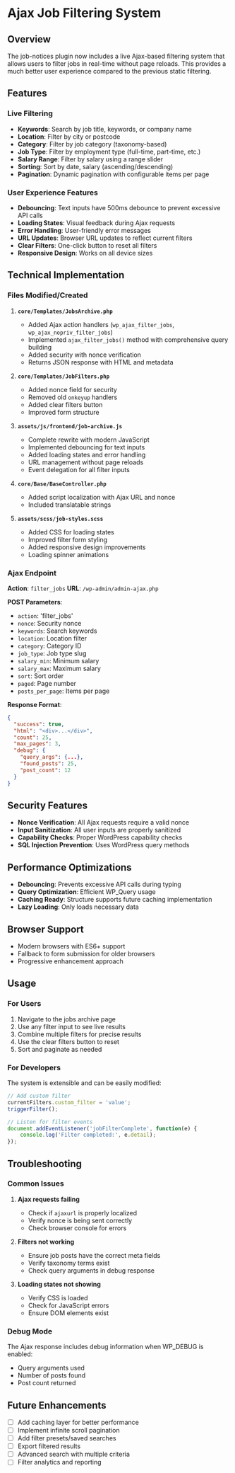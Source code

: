 # Ajax Job Filtering System

## Overview

The job-notices plugin now includes a live Ajax-based filtering system that allows users to filter jobs in real-time without page reloads. This provides a much better user experience compared to the previous static filtering.

## Features

### Live Filtering

- **Keywords**: Search by job title, keywords, or company name
- **Location**: Filter by city or postcode
- **Category**: Filter by job category (taxonomy-based)
- **Job Type**: Filter by employment type (full-time, part-time, etc.)
- **Salary Range**: Filter by salary using a range slider
- **Sorting**: Sort by date, salary (ascending/descending)
- **Pagination**: Dynamic pagination with configurable items per page

### User Experience Features

- **Debouncing**: Text inputs have 500ms debounce to prevent excessive API calls
- **Loading States**: Visual feedback during Ajax requests
- **Error Handling**: User-friendly error messages
- **URL Updates**: Browser URL updates to reflect current filters
- **Clear Filters**: One-click button to reset all filters
- **Responsive Design**: Works on all device sizes

## Technical Implementation

### Files Modified/Created

1. **`core/Templates/JobsArchive.php`**
   - Added Ajax action handlers (`wp_ajax_filter_jobs`, `wp_ajax_nopriv_filter_jobs`)
   - Implemented `ajax_filter_jobs()` method with comprehensive query building
   - Added security with nonce verification
   - Returns JSON response with HTML and metadata

2. **`core/Templates/JobFilters.php`**
   - Added nonce field for security
   - Removed old `onkeyup` handlers
   - Added clear filters button
   - Improved form structure

3. **`assets/js/frontend/job-archive.js`**
   - Complete rewrite with modern JavaScript
   - Implemented debouncing for text inputs
   - Added loading states and error handling
   - URL management without page reloads
   - Event delegation for all filter inputs

4. **`core/Base/BaseController.php`**
   - Added script localization with Ajax URL and nonce
   - Included translatable strings

5. **`assets/scss/job-styles.scss`**
   - Added CSS for loading states
   - Improved filter form styling
   - Added responsive design improvements
   - Loading spinner animations

### Ajax Endpoint

**Action**: `filter_jobs`
**URL**: `/wp-admin/admin-ajax.php`

**POST Parameters**:

- `action`: 'filter_jobs'
- `nonce`: Security nonce
- `keywords`: Search keywords
- `location`: Location filter
- `category`: Category ID
- `job_type`: Job type slug
- `salary_min`: Minimum salary
- `salary_max`: Maximum salary
- `sort`: Sort order
- `paged`: Page number
- `posts_per_page`: Items per page

**Response Format**:

```json
{
  "success": true,
  "html": "<div>...</div>",
  "count": 25,
  "max_pages": 3,
  "debug": {
    "query_args": {...},
    "found_posts": 25,
    "post_count": 12
  }
}
```

## Security Features

- **Nonce Verification**: All Ajax requests require a valid nonce
- **Input Sanitization**: All user inputs are properly sanitized
- **Capability Checks**: Proper WordPress capability checks
- **SQL Injection Prevention**: Uses WordPress query methods

## Performance Optimizations

- **Debouncing**: Prevents excessive API calls during typing
- **Query Optimization**: Efficient WP_Query usage
- **Caching Ready**: Structure supports future caching implementation
- **Lazy Loading**: Only loads necessary data

## Browser Support

- Modern browsers with ES6+ support
- Fallback to form submission for older browsers
- Progressive enhancement approach

## Usage

### For Users

1. Navigate to the jobs archive page
2. Use any filter input to see live results
3. Combine multiple filters for precise results
4. Use the clear filters button to reset
5. Sort and paginate as needed

### For Developers

The system is extensible and can be easily modified:

```javascript
// Add custom filter
currentFilters.custom_filter = 'value';
triggerFilter();

// Listen for filter events
document.addEventListener('jobFilterComplete', function(e) {
    console.log('Filter completed:', e.detail);
});
```

## Troubleshooting

### Common Issues

1. **Ajax requests failing**
   - Check if `ajaxurl` is properly localized
   - Verify nonce is being sent correctly
   - Check browser console for errors

2. **Filters not working**
   - Ensure job posts have the correct meta fields
   - Verify taxonomy terms exist
   - Check query arguments in debug response

3. **Loading states not showing**
   - Verify CSS is loaded
   - Check for JavaScript errors
   - Ensure DOM elements exist

### Debug Mode

The Ajax response includes debug information when WP_DEBUG is enabled:

- Query arguments used
- Number of posts found
- Post count returned

## Future Enhancements

- [ ] Add caching layer for better performance
- [ ] Implement infinite scroll pagination
- [ ] Add filter presets/saved searches
- [ ] Export filtered results
- [ ] Advanced search with multiple criteria
- [ ] Filter analytics and reporting

